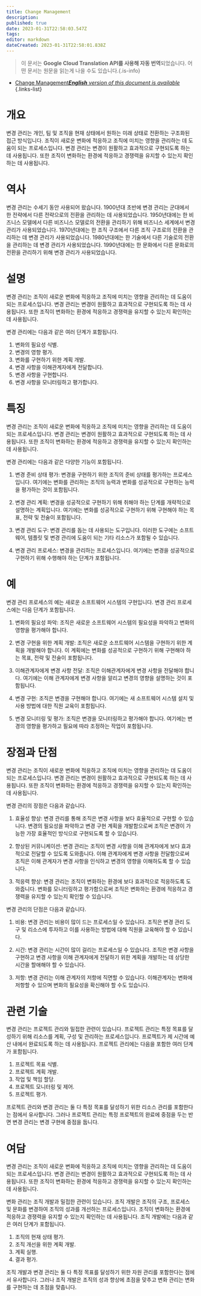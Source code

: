 ```yaml
---
title: Change Management
description: 
published: true
date: 2023-01-31T22:58:03.547Z
tags: 
editor: markdown
dateCreated: 2023-01-31T22:58:01.838Z
---
```


> 이 문서는 **Google Cloud Translation API를 사용해 자동 번역**되었습니다.
어떤 문서는 원문을 읽는게 나을 수도 있습니다.{.is-info}

- [Change Management***English** version of this document is available*](/en/Knowledge-base/Dictionary/change-management)
{.links-list}


# 개요
변경 관리는 개인, 팀 및 조직을 현재 상태에서 원하는 미래 상태로 전환하는 구조화된 접근 방식입니다. 조직이 새로운 변화에 적응하고 조직에 미치는 영향을 관리하는 데 도움이 되는 프로세스입니다. 변경 관리는 변경이 원활하고 효과적으로 구현되도록 하는 데 사용됩니다. 또한 조직이 변화하는 환경에 적응하고 경쟁력을 유지할 수 있는지 확인하는 데 사용됩니다.

# 역사
변경 관리는 수세기 동안 사용되어 왔습니다. 1900년대 초반에 변경 관리는 군대에서 한 전략에서 다른 전략으로의 전환을 관리하는 데 사용되었습니다. 1950년대에는 한 비즈니스 모델에서 다른 비즈니스 모델로의 전환을 관리하기 위해 비즈니스 세계에서 변경 관리가 사용되었습니다. 1970년대에는 한 조직 구조에서 다른 조직 구조로의 전환을 관리하는 데 변경 관리가 사용되었습니다. 1980년대에는 한 기술에서 다른 기술로의 전환을 관리하는 데 변경 관리가 사용되었습니다. 1990년대에는 한 문화에서 다른 문화로의 전환을 관리하기 위해 변경 관리가 사용되었습니다.

# 설명
변경 관리는 조직이 새로운 변화에 적응하고 조직에 미치는 영향을 관리하는 데 도움이 되는 프로세스입니다. 변경 관리는 변경이 원활하고 효과적으로 구현되도록 하는 데 사용됩니다. 또한 조직이 변화하는 환경에 적응하고 경쟁력을 유지할 수 있는지 확인하는 데 사용됩니다.

변경 관리에는 다음과 같은 여러 단계가 포함됩니다.

1. 변화의 필요성 식별.
2. 변경의 영향 평가.
3. 변화를 구현하기 위한 계획 개발.
4. 변경 사항을 이해관계자에게 전달합니다.
5. 변경 사항을 구현합니다.
6. 변경 사항을 모니터링하고 평가합니다.

# 특징
변경 관리는 조직이 새로운 변화에 적응하고 조직에 미치는 영향을 관리하는 데 도움이 되는 프로세스입니다. 변경 관리는 변경이 원활하고 효과적으로 구현되도록 하는 데 사용됩니다. 또한 조직이 변화하는 환경에 적응하고 경쟁력을 유지할 수 있는지 확인하는 데 사용됩니다.

변경 관리에는 다음과 같은 다양한 기능이 포함됩니다.

1. 변경 준비 상태 평가: 변경을 구현하기 위한 조직의 준비 상태를 평가하는 프로세스입니다. 여기에는 변화를 관리하는 조직의 능력과 변화를 성공적으로 구현하는 능력을 평가하는 것이 포함됩니다.

2. 변경 관리 계획: 변경을 성공적으로 구현하기 위해 취해야 하는 단계를 개략적으로 설명하는 계획입니다. 여기에는 변화를 성공적으로 구현하기 위해 구현해야 하는 목표, 전략 및 전술이 포함됩니다.

3. 변경 관리 도구: 변경 관리를 돕는 데 사용되는 도구입니다. 이러한 도구에는 소프트웨어, 템플릿 및 변경 관리에 도움이 되는 기타 리소스가 포함될 수 있습니다.

4. 변경 관리 프로세스: 변경을 관리하는 프로세스입니다. 여기에는 변경을 성공적으로 구현하기 위해 수행해야 하는 단계가 포함됩니다.

# 예
변경 관리 프로세스의 예는 새로운 소프트웨어 시스템의 구현입니다. 변경 관리 프로세스에는 다음 단계가 포함됩니다.

1. 변화의 필요성 파악: 조직은 새로운 소프트웨어 시스템의 필요성을 파악하고 변화의 영향을 평가해야 합니다.

2. 변경 구현을 위한 계획 개발: 조직은 새로운 소프트웨어 시스템을 구현하기 위한 계획을 개발해야 합니다. 이 계획에는 변화를 성공적으로 구현하기 위해 구현해야 하는 목표, 전략 및 전술이 포함됩니다.

3. 이해관계자에게 변경 사항 전달: 조직은 이해관계자에게 변경 사항을 전달해야 합니다. 여기에는 이해 관계자에게 변경 사항을 알리고 변경의 영향을 설명하는 것이 포함됩니다.

4. 변경 구현: 조직은 변경을 구현해야 합니다. 여기에는 새 소프트웨어 시스템 설치 및 사용 방법에 대한 직원 교육이 포함됩니다.

5. 변경 모니터링 및 평가: 조직은 변경을 모니터링하고 평가해야 합니다. 여기에는 변경의 영향을 평가하고 필요에 따라 조정하는 작업이 포함됩니다.

# 장점과 단점
변경 관리는 조직이 새로운 변화에 적응하고 조직에 미치는 영향을 관리하는 데 도움이 되는 프로세스입니다. 변경 관리는 변경이 원활하고 효과적으로 구현되도록 하는 데 사용됩니다. 또한 조직이 변화하는 환경에 적응하고 경쟁력을 유지할 수 있는지 확인하는 데 사용됩니다.

변경 관리의 장점은 다음과 같습니다.

1. 효율성 향상: 변경 관리를 통해 조직은 변경 사항을 보다 효율적으로 구현할 수 있습니다. 변경의 필요성을 파악하고 변경 구현 계획을 개발함으로써 조직은 변경이 가능한 가장 효율적인 방식으로 구현되도록 할 수 있습니다.

2. 향상된 커뮤니케이션: 변경 관리는 조직이 변경 사항을 이해 관계자에게 보다 효과적으로 전달할 수 있도록 도와줍니다. 이해 관계자에게 변경 사항을 전달함으로써 조직은 이해 관계자가 변경 사항을 인식하고 변경의 영향을 이해하도록 할 수 있습니다.

3. 적응력 향상: 변경 관리는 조직이 변화하는 환경에 보다 효과적으로 적응하도록 도와줍니다. 변화를 모니터링하고 평가함으로써 조직은 변화하는 환경에 적응하고 경쟁력을 유지할 수 있는지 확인할 수 있습니다.

변경 관리의 단점은 다음과 같습니다.

1. 비용: 변경 관리는 비용이 많이 드는 프로세스일 수 있습니다. 조직은 변경 관리 도구 및 리소스에 투자하고 이를 사용하는 방법에 대해 직원을 교육해야 할 수 있습니다.

2. 시간: 변경 관리는 시간이 많이 걸리는 프로세스일 수 있습니다. 조직은 변경 사항을 구현하고 변경 사항을 이해 관계자에게 전달하기 위한 계획을 개발하는 데 상당한 시간을 할애해야 할 수 있습니다.

3. 저항: 변경 관리는 이해 관계자의 저항에 직면할 수 있습니다. 이해관계자는 변화에 저항할 수 있으며 변화의 필요성을 확신해야 할 수도 있습니다.

# 관련 기술
변경 관리는 프로젝트 관리와 밀접한 관련이 있습니다. 프로젝트 관리는 특정 목표를 달성하기 위해 리소스를 계획, 구성 및 관리하는 프로세스입니다. 프로젝트가 제 시간에 예산 내에서 완료되도록 하는 데 사용됩니다. 프로젝트 관리에는 다음을 포함한 여러 단계가 포함됩니다.

1. 프로젝트 목표 식별.
2. 프로젝트 계획 개발.
3. 작업 및 책임 할당.
4. 프로젝트 모니터링 및 제어.
5. 프로젝트 평가.

프로젝트 관리와 변경 관리는 둘 다 특정 목표를 달성하기 위한 리소스 관리를 포함한다는 점에서 유사합니다. 그러나 프로젝트 관리는 특정 프로젝트의 완료에 중점을 두는 반면 변경 관리는 변경 구현에 중점을 둡니다.

# 여담
변경 관리는 조직이 새로운 변화에 적응하고 조직에 미치는 영향을 관리하는 데 도움이 되는 프로세스입니다. 변경 관리는 변경이 원활하고 효과적으로 구현되도록 하는 데 사용됩니다. 또한 조직이 변화하는 환경에 적응하고 경쟁력을 유지할 수 있는지 확인하는 데 사용됩니다.

변화 관리는 조직 개발과 밀접한 관련이 있습니다. 조직 개발은 조직의 구조, 프로세스 및 문화를 변경하여 조직의 성과를 개선하는 프로세스입니다. 조직이 변화하는 환경에 적응하고 경쟁력을 유지할 수 있는지 확인하는 데 사용됩니다. 조직 개발에는 다음과 같은 여러 단계가 포함됩니다.

1. 조직의 현재 상태 평가.
2. 조직 개선을 위한 계획 개발.
3. 계획 실행.
4. 결과 평가.

조직 개발과 변경 관리는 둘 다 특정 목표를 달성하기 위한 자원 관리를 포함한다는 점에서 유사합니다. 그러나 조직 개발은 조직의 성과 향상에 초점을 맞추고 변화 관리는 변화를 구현하는 데 초점을 맞춥니다.